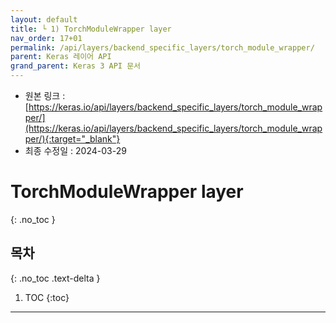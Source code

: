```yaml
---
layout: default
title: └ 1) TorchModuleWrapper layer
nav_order: 17+01
permalink: /api/layers/backend_specific_layers/torch_module_wrapper/
parent: Keras 레이어 API
grand_parent: Keras 3 API 문서
---
```


* 원본 링크 : [https://keras.io/api/layers/backend_specific_layers/torch_module_wrapper/](https://keras.io/api/layers/backend_specific_layers/torch_module_wrapper/){:target="_blank"}
* 최종 수정일 : 2024-03-29

# TorchModuleWrapper layer
{: .no_toc }

## 목차
{: .no_toc .text-delta }

1. TOC
{:toc}

---
